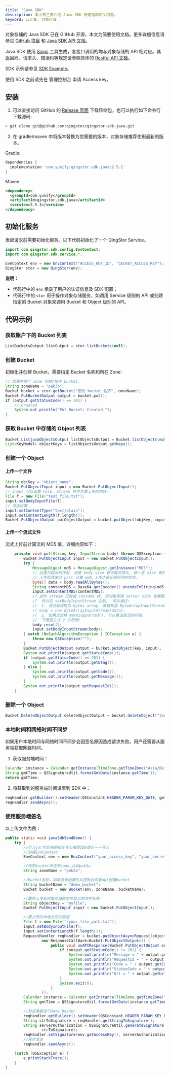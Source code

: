 ```yaml
---
title: "Java SDK"
description: 本小节主要介绍 Java SDK 快速指南相关内容。
keyword: 云计算, 对象存储
---
```



对象存储的 Java SDK 已在 GitHub 开源，本文为简要使用文档。更多详细信息请参见 [GitHub 项目](https://github.com/yunify/qingstor-sdk-java) 和 [Java SDK API 文档](https://github.com/qingstor/qingstor-sdk-java/blob/master/README_zh-CN.md)。

Java SDK 使用 [Snips](https://github.com/yunify/snips) 工具生成，各接口调用的均与对象存储的 API 相对应。其返回码、请求头、错误码等规定请参照具体的 [Restful API 文档](/storage/object-storage/api/)。

SDK 示例请参见 [SDK Example](https://github.com/qingstor/qingstor-sdk-java/blob/master/docs/examples_zh-CN.md)。

使用 SDK 之前请先在 管理控制台 申请 Access key。

## 安装

1. 可以直接访问 GitHub 的 [Release 页面](https://github.com/qingstor/qingstor-sdk-java/releases) 下载压缩包，也可以执行如下命令行下载源码:

```bash
> git clone git@github.com:qingstor/qingstor-sdk-java.git
```

2. 在 gradle/maven 中将版本替换为您需要的版本，对象存储推荐使用最新的版本。

Gradle:

```gradle
dependencies {
  implementation 'com.yunify:qingstor.sdk.java:2.5.1'
}
```

Maven:

```xml
<dependency>
  <groupId>com.yunify</groupId>
  <artifactId>qingstor.sdk.java</artifactId>
  <version>2.5.1</version>
</dependency>
```

## 初始化服务

发起请求前需要初始化服务。以下代码初始化了一个 QingStor Service。

```java
import com.qingstor.sdk.config.EnvContext;
import com.qingstor.sdk.service.*;

EvnContext env = new EnvContext("ACCESS_KEY_ID", "SECRET_ACCESS_KEY");
QingStor stor = new QingStor(env);
```

**说明：**
- 代码行中的 `env` 承载了用户的认证信息及 SDK 配置；
- 代码行中的 `stor` 用于操作对象存储服务，如调用 Service 级别的 API 或创建指定的 Bucket 对象来调用 Bucket 和 Object 级别的 API。

## 代码示例

### 获取账户下的 Bucket 列表

```java
ListBucketsOutput listOutput = stor.listBuckets(null);
```

### 创建 Bucket

初始化并创建 Bucket，需要指定 Bucket 名称和所在 Zone:

```java
// 您要在哪个 zone 创建/操作 bucket.
String zoneName = "pek3b";
Bucket bucket = stor.getBucket("您的 bucket 名字", zoneName);
Bucket.PutBucketOutput output = bucket.put();
if (output.getStatueCode() == 201) {
    // Created
    System.out.println("Put Bucket: Created.");
}
```


### 获取 Bucket 中存储的 Object 列表

```java
Bucket.ListjavaObjectsOutput listObjectsOutput = Bucket.listObjects(null);
List<KeyModel> objectKeys = listObjectsOutput.getKeys();
```

### 创建一个 Object


#### 上传一个文件

```java
String objKey = "object_name";
Bucket.PutObjectInput input = new Bucket.PutObjectInput();
// input 可以设置 File, Stream 等作为要上传的内容.
File f = new File("test_file.txt");
input.setBodyInputFile(f);
// 可选设置.
input.setContentType("text/plain");
input.setContentLength(f.length());
Bucket.PutObjectOutput putObjectOutput = bucket.putObject(objKey, input);
```

#### 上传一个流式文件

流式上传前计算流的 MD5 值，详细内容如下：

```java
    private void put(String key, InputStream body) throws QSException {
        Bucket.PutObjectInput input = new Bucket.PutObjectInput();
        try {
            MessageDigest md5 = MessageDigest.getInstance("MD5");
            // 这里只起示例作用, 如果 body size 有可能非常大, 按一定 size 做拆分以分段
            // 上传形式来分 part 计算 md5 上传才是比较经济的方式.
            byte[] data = body.readAllBytes();
            String contentMD5 = Base64.getEncoder().encodeToString(md5.digest(data));
            input.setContentMD5(contentMD5);
            // 此时 stream 已经被 consume 掉, 但对象存储 server side 也需要读取 body 内容,
            //  所以在 setBodyInputStream 之前,  可以通过:
            //  1. 流已经读取为 bytes array, 直接构造 ByteArrayInputStream 即可;
            // body = new ByteArrayInputStream(data);
            //  2. 如果流支持 markSupported(), 可以重设到流的开始.
            //  下面是方式 2 的示例:
            body.reset();
            input.setBodyInputStream(body);
        } catch (NoSuchAlgorithmException | IOException e) {
            throw new QSException("");
        }
        Bucket.PutObjectOutput output = bucket.putObject(key, input);
        System.out.println(output.getStatueCode());
        if (output.getStatueCode() == 201) {
            System.out.println(output.getETag());
        } else {
            System.out.println(output.getCode());
            System.out.println(output.getMessage());
        }
        System.out.println(output.getRequestId());
    }
```

### 删除一个 Object

```java
Bucket.DeleteObjectOutput deleteObjectOutput = bucket.deleteObject("test_file");
```

### 本地时间和网络时间不同步
如果用户本地时间与网络时间不同步会因签名原因造成请求失败。用户还需要从服务端获取网络时间。

1. 获取服务端时间：

```java
Calendar instance = Calendar.getInstance(TimeZone.getTimeZone("Asia/Beijing"));
String gmtTime = QSSignatureUtil.formatGmtDate(instance.getTime());
return gmtTime;
```

2. 将获取到的服务端时间设置到 SDK 中：

```java
reqHandler.getBuilder().setHeader(QSConstant.HEADER_PARAM_KEY_DATE, gmtTime);
reqHandler.sendAsync();
```

### 使用服务端签名


以上传文件为例：

```java
public static void javaSdkSendDemo() {
    try {
        //引入jar包后先把相关导入按照IDE提示一一导入
        //创建EvnContext
        EnvContext env = new EnvContext("your_access_key", "your_secret_key");

        //你的bucket所在的zone,比如pek3a
        String zoneName = "pek3a";

        //bucket名称，如果没有创建先从控制台或者api创建bucket
        String bucketName = "demo_bucket";
        Bucket bucket = new Bucket(env, zoneName, bucketName);

        //最终上传到对象存储的文件显示的文件名称
        String objectKey = "myfile";
        Bucket.PutObjectInput input = new Bucket.PutObjectInput();

        //要上传的本地文件的路径
        File f = new File("/your_file_path.txt");
        input.setBodyInputFile(f);
        input.setContentLength(f.length());
        RequestHandler reqHandler = bucket.putObjectAsyncRequest(objectKey, input,
                new ResponseCallBack<Bucket.PutObjectOutput>() {
                    public void onAPIResponse(Bucket.PutObjectOutput output) {
                        if (output.getStatueCode() != 201) {
                            System.out.println("Message = " + output.getMessage());
                            System.out.println("RequestId = " + output.getRequestId());
                            System.out.println("Code = " + output.getCode());
                            System.out.println("StatueCode = " + output.getStatueCode());
                            System.out.println("Url = " + output.getUrl());
                        }
                        System.exit(0);
                    }
                });
        Calendar instance = Calendar.getInstance(TimeZone.getTimeZone("Asia/Shanghai"));
        String gmtTime = QSSignatureUtil.formatGmtDate(instance.getTime());

        //验证需要这个Date header
        reqHandler.getBuilder().setHeader(QSConstant.HEADER_PARAM_KEY_DATE, gmtTime);
        String strToSignature = reqHandler.getStringToSignature();
        String serverAuthorization = QSSignatureUtil.generateSignature(env.getAccessSecret(),
                strToSignature);
        reqHandler.setSignature(env.getAccessKey(), serverAuthorization);
        //异步发送
        reqHandler.sendAsync();

    }catch (QSException e) {
        e.printStackTrace();
    }
}
```


